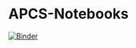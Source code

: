 # APCS-Notebooks
 
[![Binder](https://mybinder.org/badge_logo.svg)](https://mybinder.org/v2/gh/phitaylr/APCS-Notebooks/master)
